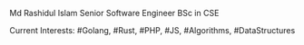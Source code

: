 Md Rashidul Islam
Senior Software Engineer
BSc in CSE

Current Interests:
#Golang, #Rust, #PHP, #JS, #Algorithms, #DataStructures
